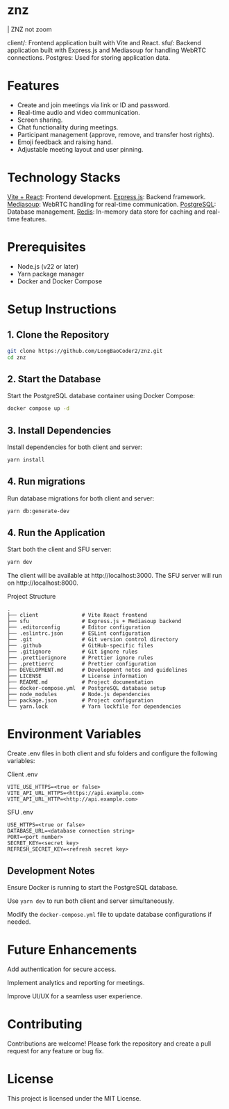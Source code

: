 # znz

| ZNZ not zoom

client/: Frontend application built with Vite and React.
sfu/: Backend application built with Express.js and Mediasoup for handling WebRTC connections.
Postgres: Used for storing application data.

# Features

- Create and join meetings via link or ID and password.
- Real-time audio and video communication.
- Screen sharing.
- Chat functionality during meetings.
- Participant management (approve, remove, and transfer host rights).
- Emoji feedback and raising hand.
- Adjustable meeting layout and user pinning.

# Technology Stacks
[Vite + React](https://vite.dev/guide/): Frontend development.
[Express.js](https://expressjs.com/): Backend framework.
[Mediasoup](https://mediasoup.org/): WebRTC handling for real-time communication.
[PostgreSQL](https://www.postgresql.org/): Database management.
[Redis](https://redis.io/): In-memory data store for caching and real-time features.

# Prerequisites

- Node.js (v22 or later)
- Yarn package manager
- Docker and Docker Compose

# Setup Instructions

## 1. Clone the Repository

```sh
git clone https://github.com/LongBaoCoder2/znz.git
cd znz
```

## 2. Start the Database

Start the PostgreSQL database container using Docker Compose:

```sh
docker compose up -d
```

## 3. Install Dependencies

Install dependencies for both client and server:

```sh
yarn install
```

## 4. Run migrations

Run database migrations for both client and server:

```sh
yarn db:generate-dev
```

## 4. Run the Application

Start both the client and SFU server:

```sh
yarn dev
```


The client will be available at http://localhost:3000.
The SFU server will run on http://localhost:8000.

Project Structure

```
.
├── client              # Vite React frontend
├── sfu                 # Express.js + Mediasoup backend
├── .editorconfig       # Editor configuration
├── .eslintrc.json      # ESLint configuration
├── .git                # Git version control directory
├── .github             # GitHub-specific files
├── .gitignore          # Git ignore rules
├── .prettierignore     # Prettier ignore rules
├── .prettierrc         # Prettier configuration
├── DEVELOPMENT.md      # Development notes and guidelines
├── LICENSE             # License information
├── README.md           # Project documentation
├── docker-compose.yml  # PostgreSQL database setup
├── node_modules        # Node.js dependencies
├── package.json        # Project configuration
└── yarn.lock           # Yarn lockfile for dependencies
```


# Environment Variables

Create .env files in both client and sfu folders and configure the following variables:

Client .env
```
VITE_USE_HTTPS=<true or false>
VITE_API_URL_HTTPS=<https://api.example.com>
VITE_API_URL_HTTP=<http://api.example.com>
```

SFU .env
```
USE_HTTPS=<true or false>
DATABASE_URL=<database connection string>
PORT=<port number>
SECRET_KEY=<secret key>
REFRESH_SECRET_KEY=<refresh secret key>
```

## Development Notes

Ensure Docker is running to start the PostgreSQL database.

Use `yarn dev` to run both client and server simultaneously.

Modify the `docker-compose.yml` file to update database configurations if needed.

# Future Enhancements

Add authentication for secure access.

Implement analytics and reporting for meetings.

Improve UI/UX for a seamless user experience.

# Contributing

Contributions are welcome! Please fork the repository and create a pull request for any feature or bug fix.

# License

This project is licensed under the MIT License.